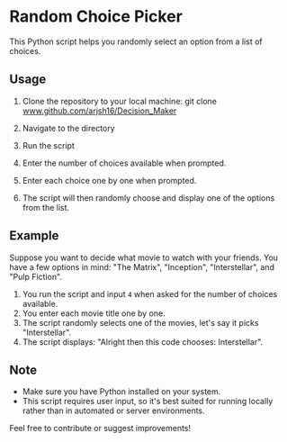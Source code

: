 # Random Choice Picker

This Python script helps you randomly select an option from a list of choices.

## Usage

1. Clone the repository to your local machine:
git clone www.github.com/arjsh16/Decision_Maker

2. Navigate to the directory
3. Run the script

4. Enter the number of choices available when prompted.

5. Enter each choice one by one when prompted.

6. The script will then randomly choose and display one of the options from the list.

## Example

Suppose you want to decide what movie to watch with your friends. You have a few options in mind: "The Matrix", "Inception", "Interstellar", and "Pulp Fiction".

1. You run the script and input `4` when asked for the number of choices available.
2. You enter each movie title one by one.
3. The script randomly selects one of the movies, let's say it picks "Interstellar".
4. The script displays: "Alright then this code chooses: Interstellar".

## Note

- Make sure you have Python installed on your system.
- This script requires user input, so it's best suited for running locally rather than in automated or server environments.

Feel free to contribute or suggest improvements!
